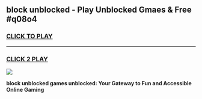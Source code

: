 
## block unblocked - Play Unblocked Gmaes & Free #q08o4
<h3>
<a href="https://news.freeplayer.one?title=block_unblocked&ref=24F">CLICK TO PLAY</a></h3>
<hr>

<h3>
<a href="https://news.freeplayer.one?title=block_unblocked&ref=24F">CLICK 2 PLAY</a>
  
</h3>

<a href="https://news.freeplayer.one?title=block_unblocked&ref=24F/"><img src="https://clearcache.store/games.png"></a>


**block unblocked games unblocked: Your Gateway to Fun and Accessible Online Gaming**
